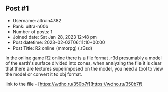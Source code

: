 ## Post #1
- Username: altruin4782
- Rank: ultra-n00b
- Number of posts: 1
- Joined date: Sat Jan 28, 2023 12:48 pm
- Post datetime: 2023-02-02T06:11:10+00:00
- Post Title: R2 online (mmorpg) (.r3sd)

In the online game R2 online there is a file format .r3d presumably a model of the earth's surface divided into zones, when analyzing the file it is clear that there are textures superimposed on the model, you need a tool to view the model or convert it to obj format.

link to the file  -  [https://wdho.ru/350b7f](https://wdho.ru/350b7f)
